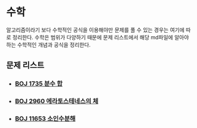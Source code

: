 # 수학

알고리즘이라기 보다 수학적인 공식을 이용해야만 문제를 풀 수 있는 경우는 여기에 따로 정리한다. 수학은 범위가 다양하기 때문에 문제 리스트에서 해당 md파일에 알아야 하는 수학적인 개념과 공식을 정리한다.



## 문제 리스트

- ### [BOJ 1735 분수 합](https://github.com/jungtaeyong/alstudy2/blob/ty/SDS/예습/baekjoon%201735%20분수%20합.md)

- ### [BOJ 2960 에라토스테네스의 체](https://github.com/jungtaeyong/alstudy2/blob/ty/SDS/예습/baekjoon%202960%20에라토스테네스의%20체.md)

- ### [BOJ 11653 소인수분해](https://github.com/jungtaeyong/alstudy2/blob/ty/SDS/예습/baekjoon%2011653%20소인수분해.md)

